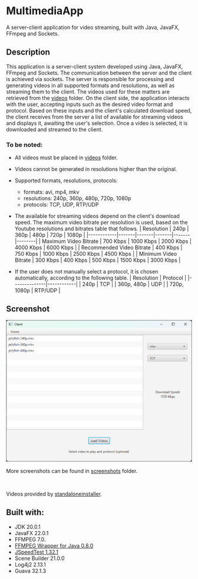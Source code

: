 # MultimediaApp
A server-client application for video streaming, built with Java, JavaFX, FFmpeg and Sockets.
## Description
This application is a server-client system developed using Java, JavaFX, FFmpeg and Sockets. The communication between the server and the client is achieved via sockets. The server is responsible for processing and generating videos in all supported formats and resolutions, as well as streaming them to the client. The videos used for these matters are retrieved from the [videos](https://github.com/GeorgiaKt/MultimediaApp/tree/main/src/main/resources/videos) folder. On the client side, the application interacts with the user, accepting inputs such as the desired video format and protocol. Based on these inputs and the client's calculated download speed, the client receives from the server a list of available for streaming videos and displays it, awaiting the user's selection. Once a video is selected, it is downloaded and streamed to the client.

### To be noted:
- All videos must be placed in [videos](https://github.com/GeorgiaKt/MultimediaApp/tree/main/src/main/resources/videos) folder.
- Videos cannot be generated in resolutions higher than the original.
- Supported formats, resolutions, protocols:
    - formats: avi, mp4, mkv
    - resolutions: 240p, 360p, 480p, 720p, 1080p
    - protocols: TCP, UDP, RTP/UDP
- The available for streaming videos depend on the client's download speed. The maximum video bitrate per resolution is used, based on the Youtube resolutions and bitrates table that follows.
  | Resolution | 240p  | 360p  | 480p  | 720p  | 1080p  |
  |------------|-------|-------|-------|-------|--------|
  | Maximum Video Bitrate | 700 Kbps | 1000 Kbps | 2000 Kbps | 4000 Kbps | 6000 Kbps |
  | Recommended Video Bitrate | 400 Kbps | 750 Kbps | 1000 Kbps | 2500 Kbps | 4500 Kbps |
  | Minimum Video Bitrate | 300 Kbps | 400 Kbps | 500 Kbps | 1500 Kbps | 3000 Kbps |

- If the user does not manually select a protocol, it is chosen automatically, according to the following table.
  |  Resolution  |  Protocol  |
  |--------------|------------|
  |    240p      |    TCP     |
  |  360p, 480p  |    UDP     |
  | 720p, 1080p  |   RTP/UDP  |

## Screenshot
![](https://github.com/GeorgiaKt/MultimediaApp/blob/main/screenshots/client.png)

More screenshots can be found in [screenshots](https://github.com/GeorgiaKt/MultimediaApp/tree/main/screenshots) folder.

<br />

Videos provided by [standaloneinstaller](https://standaloneinstaller.com/blog/big-list-of-sample-videos-for-testers-124.html).

## Built with:
- JDK 20.0.1
- JavaFX 22.0.1
- FFMPEG 7.0.
- [FFMPEG Wrapper for Java 0.8.0](https://github.com/bramp/ffmpeg-cli-wrapper)
- [JSpeedTest 1.32.1](https://github.com/bertrandmartel/speed-test-lib)
- Scene Builder 21.0.0
- Log4j2 2.13.1
- Guava 32.1.3
